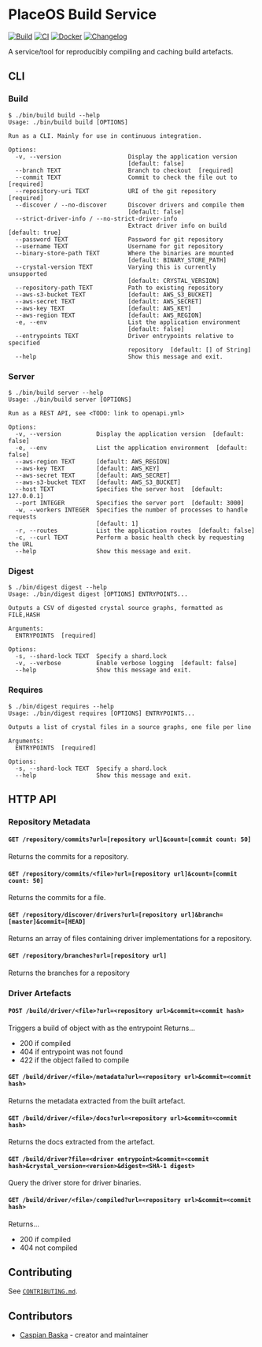 # PlaceOS Build Service

[![Build](https://github.com/PlaceOS/build/actions/workflows/build.yml/badge.svg)](https://github.com/PlaceOS/build/actions/workflows/build.yml)
[![CI](https://github.com/PlaceOS/build/actions/workflows/ci.yml/badge.svg)](https://github.com/PlaceOS/build/actions/workflows/ci.yml)
[![Docker](https://img.shields.io/badge/Images-dockerhub-github.svg)](https://hub.docker.com/r/placeos/build)
[![Changelog](https://img.shields.io/badge/Changelog-available-github.svg)](/CHANGELOG.md)

A service/tool for reproducibly compiling and caching build artefacts.

## CLI

### Build

```shell-session
$ ./bin/build build --help
Usage: ./bin/build build [OPTIONS]

Run as a CLI. Mainly for use in continuous integration.

Options:
  -v, --version                   Display the application version
                                  [default: false]
  --branch TEXT                   Branch to checkout  [required]
  --commit TEXT                   Commit to check the file out to  [required]
  --repository-uri TEXT           URI of the git repository  [required]
  --discover / --no-discover      Discover drivers and compile them
                                  [default: false]
  --strict-driver-info / --no-strict-driver-info
                                  Extract driver info on build  [default: true]
  --password TEXT                 Password for git repository
  --username TEXT                 Username for git repository
  --binary-store-path TEXT        Where the binaries are mounted
                                  [default: BINARY_STORE_PATH]
  --crystal-version TEXT          Varying this is currently unsupported
                                  [default: CRYSTAL_VERSION]
  --repository-path TEXT          Path to existing repository
  --aws-s3-bucket TEXT            [default: AWS_S3_BUCKET]
  --aws-secret TEXT               [default: AWS_SECRET]
  --aws-key TEXT                  [default: AWS_KEY]
  --aws-region TEXT               [default: AWS_REGION]
  -e, --env                       List the application environment
                                  [default: false]
  --entrypoints TEXT              Driver entrypoints relative to specified
                                  repository  [default: [] of String]
  --help                          Show this message and exit.
```

### Server

```shell-session
$ ./bin/build server --help
Usage: ./bin/build server [OPTIONS]

Run as a REST API, see <TODO: link to openapi.yml>

Options:
  -v, --version          Display the application version  [default: false]
  -e, --env              List the application environment  [default: false]
  --aws-region TEXT      [default: AWS_REGION]
  --aws-key TEXT         [default: AWS_KEY]
  --aws-secret TEXT      [default: AWS_SECRET]
  --aws-s3-bucket TEXT   [default: AWS_S3_BUCKET]
  --host TEXT            Specifies the server host  [default: 127.0.0.1]
  --port INTEGER         Specifies the server port  [default: 3000]
  -w, --workers INTEGER  Specifies the number of processes to handle requests
                         [default: 1]
  -r, --routes           List the application routes  [default: false]
  -c, --curl TEXT        Perform a basic health check by requesting the URL
  --help                 Show this message and exit.
```

### Digest

```shell-session
$ ./bin/digest digest --help
Usage: ./bin/digest digest [OPTIONS] ENTRYPOINTS...

Outputs a CSV of digested crystal source graphs, formatted as FILE,HASH

Arguments:
  ENTRYPOINTS  [required]

Options:
  -s, --shard-lock TEXT  Specify a shard.lock
  -v, --verbose          Enable verbose logging  [default: false]
  --help                 Show this message and exit.
```

### Requires

```shell-session
$ ./bin/digest requires --help
Usage: ./bin/digest requires [OPTIONS] ENTRYPOINTS...

Outputs a list of crystal files in a source graphs, one file per line

Arguments:
  ENTRYPOINTS  [required]

Options:
  -s, --shard-lock TEXT  Specify a shard.lock
  --help                 Show this message and exit.
```

## HTTP API

### Repository Metadata

#### `GET /repository/commits?url=[repository url]&count=[commit count: 50]`

Returns the commits for a repository.

#### `GET /repository/commits/<file>?url=[repository url]&count=[commit count: 50]`

Returns the commits for a file.

#### `GET /repository/discover/drivers?url=[repository url]&branch=[master]&commit=[HEAD]`

Returns an array of files containing driver implementations for a repository.

#### `GET /repository/branches?url=[repository url]`

Returns the branches for a repository

### Driver Artefacts

#### `POST /build/driver/<file>?url=<repository url>&commit=<commit hash>`

Triggers a build of object with <file> as the entrypoint
Returns…
- 200 if compiled
- 404 if entrypoint was not found
- 422 if the object failed to compile

#### `GET /build/driver/<file>/metadata?url=<repository url>&commit=<commit hash>`

Returns the metadata extracted from the built artefact.

#### `GET /build/driver/<file>/docs?url=<repository url>&commit=<commit hash>`

Returns the docs extracted from the artefact.

#### `GET /build/driver?file=<driver entrypoint>&commit=<commit hash>&crystal_version=<version>&digest=<SHA-1 digest>`

Query the driver store for driver binaries.

#### `GET /build/driver/<file>/compiled?url=<repository url>&commit=<commit hash>`

Returns...
- 200 if compiled
- 404 not compiled

## Contributing

See [`CONTRIBUTING.md`](./CONTRIBUTING.md).

## Contributors

- [Caspian Baska](https://github.com/caspiano) - creator and maintainer
